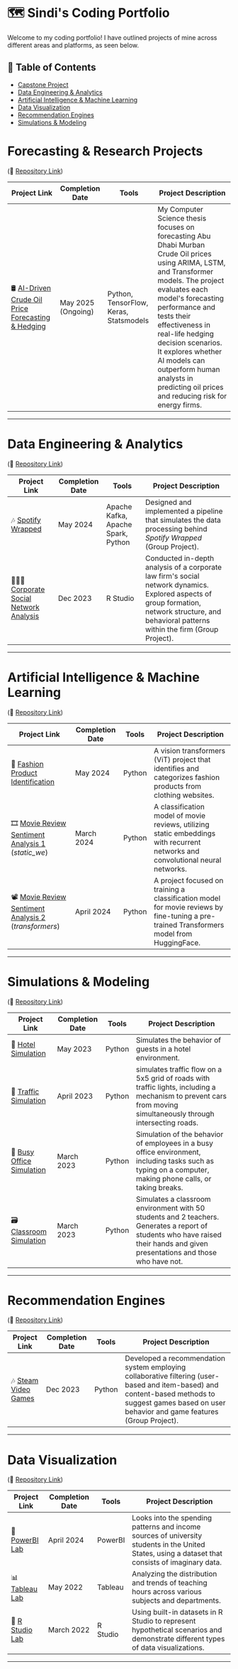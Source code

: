 # :world_map: Sindi's Coding Portfolio
Welcome to my coding portfolio! I have outlined projects of mine across different areas and platforms, as seen below.


## :open_book: Table of Contents
- [Capstone Project](#capstone-project)
- [Data Engineering & Analytics](#data-engineering-analytics)
- [Artificial Intelligence & Machine Learning](#AI-ML)
- [Data Visualization](#data-visualization)
- [Recommendation Engines](#rec-engines)
- [Simulations & Modeling](#simulations-modeling)

# Forecasting & Research Projects  
(🔗 [Repository Link](https://github.com/sindibejko/Capstone-Project))

| Project Link | Completion Date | Tools | Project Description |
|---|---|---|---|
| 🛢 [AI-Driven Crude Oil Price Forecasting & Hedging](https://github.com/sindibejko/Capstone-Project) | May 2025 (Ongoing) | Python, TensorFlow, Keras, Statsmodels | My Computer Science thesis focuses on forecasting Abu Dhabi Murban Crude Oil prices using ARIMA, LSTM, and Transformer models. The project evaluates each model's forecasting performance and tests their effectiveness in real-life hedging decision scenarios. It explores whether AI models can outperform human analysts in predicting oil prices and reducing risk for energy firms. |

***

# Data Engineering & Analytics 
(🔗 [Repository Link](https://github.com/sindibejko/data-engineering-analytics))

| Project Link | Completion Date | Tools | Project Description | 
|---|---|---|---|
| 🎶 [Spotify Wrapped](https://github.com/sindibejko/data-engineering-analytics/tree/main/Spotify%20Wrapped) | May 2024 | Apache Kafka, Apache Spark, Python | Designed and implemented a pipeline that simulates the data processing behind *Spotify Wrapped* (Group Project). |
| 👩🏽‍💼 [Corporate Social Network Analysis](https://github.com/sindibejko/data-engineering-analytics/tree/main/Corporate%20Social%20Network%20Analysis) | Dec 2023 |R Studio | Conducted in-depth analysis of a corporate law firm's social network dynamics. Explored aspects of group formation, network structure, and behavioral patterns within the firm (Group Project). |


***

# Artificial Intelligence & Machine Learning 
(🔗 [Repository Link](https://github.com/sindibejko/AI-ML))

| Project Link | Completion Date | Tools | Project Description | 
|---|---|---|---|
| 👗 [Fashion Product Identification](https://github.com/sindibejko/AI-ML/tree/main/Fashion%20Product%20Identification) | May 2024 | Python | A vision transformers (ViT) project that identifies and categorizes fashion products from clothing websites. |
| 🎞 [Movie Review Sentiment Analysis 1](https://github.com/sindibejko/AI-ML/tree/main/Movie%20Review%20Sentiment%20Analysis%201) (_static_we_) | March 2024 | Python | A classification model of movie reviews, utilizing static embeddings with recurrent networks and convolutional neural networks. |
| 📽 [Movie Review Sentiment Analysis 2](https://github.com/sindibejko/AI-ML/tree/main/Movie%20Review%20Sentiment%20Analysis%202) (_transformers_) | April 2024 | Python | A project focused on training a classification model for movie reviews by fine-tuning a pre-trained Transformers model from HuggingFace. |

***

# Simulations & Modeling
(🔗 [Repository Link](https://github.com/sindibejko/simulations-modeling/blob/main/README.md))

| Project Link | Completion Date | Tools | Project Description | 
|---|---|---|---|
| 🏨 [Hotel Simulation](https://github.com/sindibejko/simulations-modeling/tree/main/Hotel%20Simulation) | May 2023 | Python | Simulates the behavior of guests in a hotel environment. |
| 🚦 [Traffic Simulation](https://github.com/sindibejko/simulations-modeling/tree/main/Traffic%20Simulation) | April 2023 | Python | simulates traffic flow on a 5x5 grid of roads with traffic lights, including a mechanism to prevent cars from moving simultaneously through intersecting roads. |
| 👔 [Busy Office Simulation](https://github.com/sindibejko/simulations-modeling/tree/main/Busy%20Office%20Simulation) | March 2023 | Python | Simulation of the behavior of employees in a busy office environment, including tasks such as typing on a computer, making phone calls, or taking breaks. |
| 🗃 [Classroom Simulation](https://github.com/sindibejko/simulations-modeling/tree/main/Classroom%20Simulation) | March 2023 | Python | Simulates a classroom environment with 50 students and 2 teachers. Generates a report of students who have raised their hands and given presentations and those who have not. |

***

# Recommendation Engines
(🔗 [Repository Link](https://github.com/sindibejko/rec-engines/tree/main))

| Project Link | Completion Date | Tools | Project Description | 
|---|---|---|---|
| 🎶 [Steam Video Games](https://github.com/sindibejko/rec-engines/tree/main/Steam%20Video%20Games%20Recommender) | Dec 2023 | Python | Developed a recommendation system employing collaborative filtering (user-based and item-based) and content-based methods to suggest games based on user behavior and game features (Group Project). |

***

# Data Visualization
(🔗 [Repository Link](https://github.com/sindibejko/data-visualization/tree/main))

| Project Link | Completion Date | Tools | Project Description | 
|---|---|---|---|
| 🔌 [PowerBI Lab](https://github.com/sindibejko/data-visualization/tree/main/PowerBI%20Visualizations) | April 2024 | PowerBI | Looks into the spending patterns and income sources of university students in the United States, using a dataset that consists of imaginary data. |
| 📊 [Tableau Lab](https://github.com/sindibejko/data-visualization/tree/main/Tableau%20Visualizations) | May 2022 | Tableau | Analyzing the distribution and trends of teaching hours across various subjects and departments. |
| 🔐 [R Studio Lab](https://github.com/sindibejko/data-visualization/tree/main/R%20Studio%20Visualizations) | March 2022 | R Studio | Using built-in datasets in R Studio to represent hypothetical scenarios and demonstrate different types of data visualizations. |

***







